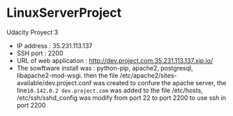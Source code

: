 # LinuxServerProject
Udacity Proyect 3

- IP address : 35.231.113.137 
- SSH port : 2200
- URL of web application : http://dev.project.com.35.231.113.137.xip.io/
- The sowftware install was : python-pip, apache2, postgresql, libapache2-mod-wsgi.
  then the file /etc/apache2/sites-available/dev.project.conf was created to confure the apache server, the line```10.142.0.2 dev.project.com``` was added to the file /etc/hosts, /etc/ssh/sshd_config was modify from port 22 to port 2200 to use ssh in port 2200
